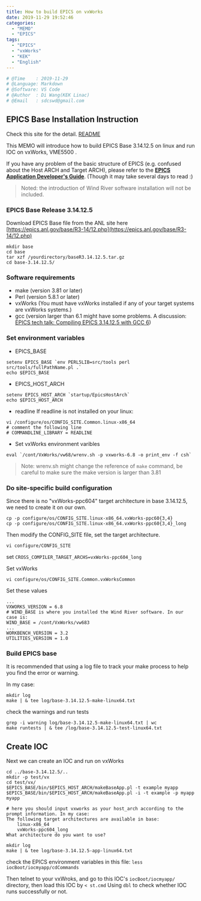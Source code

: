 ```yaml
---
title: How to build EPICS on vxWorks
date: 2019-11-29 19:52:46
categories: 
  - "MEMO"
  - "EPICS"
tags:
  - "EPICS"
  - "vxWorks"
  - "KEK"
  - "English"
---
```


```python
# @Time    : 2019-11-29
# @Language: Markdown
# @Software: VS Code
# @Author  : Di Wang(KEK Linac)
# @Email   : sdcswd@gmail.com
```

## EPICS Base Installation Instruction

Check this site for the detail. [README](https://epics.anl.gov/base/R3-14/12-docs/README.html)

This MEMO will introduce how to build EPICS Base 3.14.12.5 on linux and run IOC on vxWorks, VME5500 .

If you have any problem of the basic structure of EPICS (e.g. confused about the Host ARCH and Target ARCH), please refer to the [**EPICS Application Developer's Guide**](https://epics.anl.gov/base/R3-14/12-docs/AppDevGuide/). (Though it may take several days to read :)

> Noted: the introduction of Wind River software installation will not be included.

### EPICS Base Release 3.14.12.5

Download EPICS Base file from the ANL site here [https://epics.anl.gov/base/R3-14/12.php](https://epics.anl.gov/base/R3-14/12.php)

```shell
mkdir base
cd base
tar xzf /yourdirectory/baseR3.14.12.5.tar.gz
cd base-3.14.12.5/
```
### Software requirements

- make (version 3.81 or later)
- Perl (version 5.8.1 or later)
- vxWorks (You must have vxWorks installed if any of your target systems are vxWorks systems.)
- gcc (version larger than 6.1 might have some problems. A discussion: [EPICS tech talk: Compiling EPICS 3.14.12.5 with GCC 6](https://epics.anl.gov/tech-talk/2016/msg01120.php))

### Set environment variables
- EPICS_BASE
```shell
setenv EPICS_BASE `env PERL5LIB=src/tools perl src/tools/fullPathName.pl .`
echo $EPICS_BASE
```
- EPICS_HOST_ARCH
```shell
setenv EPICS_HOST_ARCH `startup/EpicsHostArch`
echo $EPICS_HOST_ARCH
```
- readline 
If readline is not installed on your linux:
```shell
vi /configure/os/CONFIG_SITE.Common.linux-x86_64
# comment the following line
# COMMANDLINE_LIBRARY = READLINE
```
- Set vxWorks environment varibles
```shell
eval `/cont/VxWorks/vw68/wrenv.sh -p vxworks-6.8 -o print_env -f csh`
```
> Note: wrenv.sh might change the reference of `make` command, be careful to make sure the make version is larger than 3.81

### Do site-specific build configuration
Since there is no "vxWorks-ppc604" target architecture in base 3.14.12.5, we need to create it on our own.
```shell
cp -p configure/os/CONFIG_SITE.linux-x86_64.vxWorks-ppc60{3,4}
cp -p configure/os/CONFIG_SITE.linux-x86_64.vxWorks-ppc60{3,4}_long
```
Then modify the CONFIG_SITE file, set the target architecture.
```shell
vi configure/CONFIG_SITE
```
set `CROSS_COMPILER_TARGET_ARCHS=vxWorks-ppc604_long`

Set vxWorks
```shell
vi configure/os/CONFIG_SITE.Common.vxWorksCommon
```
Set these values
```
...
VXWORKS_VERSION = 6.8
# WIND_BASE is where you installed the Wind River software. In our case is:
WIND_BASE = /cont/VxWorks/vw683
...
WORKBENCH_VERSION = 3.2
UTILITIES_VERSION = 1.0
```
### Build EPICS base

It is recommended that using a log file to track your make process to help you find the error or warning.

In my case:
```shell
mkdir log
make | & tee log/base-3.14.12.5-make-linux64.txt
```
check the warnings and run tests
```shell
grep -i warning log/base-3.14.12.5-make-linux64.txt | wc
make runtests | & tee /log/base-3.14.12.5-test-linux64.txt
```

## Create IOC
Next we can create an IOC and run on vxWorks
```shell
cd ../base-3.14.12.5/..
mkdir -p test/vx
cd test/vx/
$EPICS_BASE/bin/$EPICS_HOST_ARCH/makeBaseApp.pl -t example myapp
$EPICS_BASE/bin/$EPICS_HOST_ARCH/makeBaseApp.pl -i -t example -p myapp myapp
```

```
# here you should input vxworks as your host_arch according to the prompt information. In my case:
The following target architectures are available in base:
    linux-x86_64
    vxWorks-ppc604_long
What architecture do you want to use? 
```

```shell
mkdir log
make | & tee log/base-3.14.12.5-app-linux64.txt
```

check the EPICS environment variables in this file:
`less iocBoot/iocmyapp/cdCommands`

Then telnet to your vxWroks, and go to this IOC's `iocBoot/iocmyapp/` directory, then load this IOC by `< st.cmd`
Using `dbl` to check whether IOC runs successfully or not.
